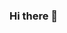 ### Hi there 👋

<!--
**Anday99/Anday99** is a ✨ _special_ ✨ repository because its `README.md` (this file) appears on your GitHub profile.

https://github-readme-stats.vercel.app/api?username=Anday99
